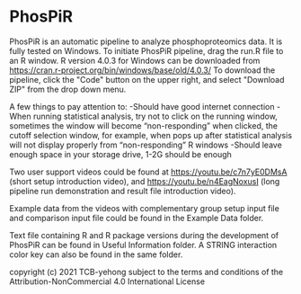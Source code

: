 # PhosPiR
PhosPiR is an automatic pipeline to analyze phosphoproteomics data. It is fully tested on Windows. To initiate PhosPiR pipeline, drag the run.R file to an R window. R version 4.0.3 for Windows can be downloaded from https://cran.r-project.org/bin/windows/base/old/4.0.3/ To download the pipeline, click the "Code" button on the upper right, and select "Download ZIP" from the drop down menu.

A few things to pay attention to: -Should have good internet connection -When running statistical analysis, try not to click on the running window, sometimes the window will become “non-responding” when clicked, the cutoff selection window, for example, when pops up after statistical analysis will not display properly from “non-responding” R windows -Should leave enough space in your storage drive, 1-2G should be enough

Two user support videos could be found at https://youtu.be/c7n7yE0DMsA (short setup introduction video), and https://youtu.be/n4EagNoxusI (long pipeline run demonstration and result file introduction video).

Example data from the videos with complementary group setup input file and comparison input file could be found in the Example Data folder.

Text file containing R and R package versions during the development of PhosPiR can be found in Useful Information folder. A STRING interaction color key can also be found in the same folder.

copyright (c) 2021 TCB-yehong subject to the terms and conditions of the Attribution-NonCommercial 4.0 International License

